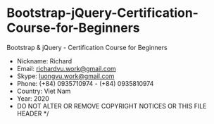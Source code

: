 # Bootstrap-jQuery-Certification-Course-for-Beginners
Bootstrap &amp; jQuery - Certification Course for Beginners


 * Nickname: Richard
 * Email: richardvu.work@gmail.com
 * Skype: luongvu.work@gmail.com
 * Phone: (+84) 0935710974 - (+84) 0935810974
 * Country: Viet Nam
 * Year: 2020
 * DO NOT ALTER OR REMOVE COPYRIGHT NOTICES OR THIS FILE HEADER
 */
